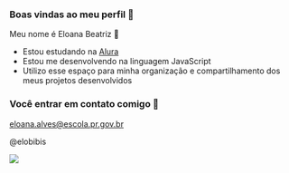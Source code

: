 ### Boas vindas ao meu perfil 💙

Meu nome é Eloana Beatriz 💜

- Estou estudando na [Alura](https://www.alura.com.br)
- Estou me desenvolvendo na linguagem JavaScript
- Utilizo esse espaço para minha organização e compartilhamento dos meus projetos desenvolvidos

### Você entrar em contato comigo 📧

eloana.alves@escola.pr.gov.br

@elobibis

![ ](https://media.tenor.com/O8gy1gagVDoAAAAi/one-piece-pixel.gif)
